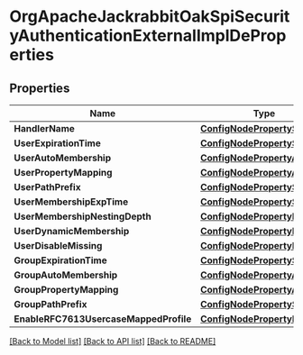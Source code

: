 # OrgApacheJackrabbitOakSpiSecurityAuthenticationExternalImplDeProperties

## Properties
Name | Type | Description | Notes
------------ | ------------- | ------------- | -------------
**HandlerName** | [**ConfigNodePropertyString**](configNodePropertyString.md) |  | [optional] 
**UserExpirationTime** | [**ConfigNodePropertyString**](configNodePropertyString.md) |  | [optional] 
**UserAutoMembership** | [**ConfigNodePropertyArray**](configNodePropertyArray.md) |  | [optional] 
**UserPropertyMapping** | [**ConfigNodePropertyArray**](configNodePropertyArray.md) |  | [optional] 
**UserPathPrefix** | [**ConfigNodePropertyString**](configNodePropertyString.md) |  | [optional] 
**UserMembershipExpTime** | [**ConfigNodePropertyString**](configNodePropertyString.md) |  | [optional] 
**UserMembershipNestingDepth** | [**ConfigNodePropertyInteger**](configNodePropertyInteger.md) |  | [optional] 
**UserDynamicMembership** | [**ConfigNodePropertyBoolean**](configNodePropertyBoolean.md) |  | [optional] 
**UserDisableMissing** | [**ConfigNodePropertyBoolean**](configNodePropertyBoolean.md) |  | [optional] 
**GroupExpirationTime** | [**ConfigNodePropertyString**](configNodePropertyString.md) |  | [optional] 
**GroupAutoMembership** | [**ConfigNodePropertyArray**](configNodePropertyArray.md) |  | [optional] 
**GroupPropertyMapping** | [**ConfigNodePropertyArray**](configNodePropertyArray.md) |  | [optional] 
**GroupPathPrefix** | [**ConfigNodePropertyString**](configNodePropertyString.md) |  | [optional] 
**EnableRFC7613UsercaseMappedProfile** | [**ConfigNodePropertyBoolean**](configNodePropertyBoolean.md) |  | [optional] 

[[Back to Model list]](../README.md#documentation-for-models) [[Back to API list]](../README.md#documentation-for-api-endpoints) [[Back to README]](../README.md)



